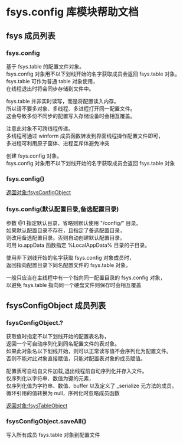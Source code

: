 # fsys.config 库模块帮助文档

<a id="fsys"></a>
## fsys 成员列表


<a id="fsys.config"></a>
### fsys.config 
 基于 fsys.table 的配置文件对象。  
fsys.config 对象用不以下划线开始的名字获取成员会返回 fsys.table 对象。  
fsys.table 可作为普通 table 对象使用，  
在线程退出时将会同步存储到文件中。  
  
fsys.table 并非实时读写，而是将配置读入内存。  
所以请不要多对象、多线程、多进程打开同一配置文件。  
这会导致多份不同步的配置写入存储设备时会相互覆盖。  
  
注意此对象不可跨线程传递。  
多线程可通过 winform 成员函数转发到界面线程操作配置文件即可，  
多进程可利用原子窗体、进程互斥体避免冲突

创建 fsys.config 对象。  
fsys.config 对象用不以下划线开始的名字获取成员会返回 fsys.table 对象

<a id="fsys.config"></a>
### fsys.config() 
 [返回对象:fsysConfigObject](#fsysConfigObject)

<a id="fsys.config"></a>
### fsys.config(默认配置目录,备选配置目录) 
 参数 @1 指定默认目录，省略则默认使用 "/config/" 目录。  
如果默认配置目录不存在，且指定了备选配置目录，  
则改用备选配置目录。否则自动创建默认配置目录。  
可用 io.appData 函数指定 %LocalAppData% 目录的子目录。  
  
使用非下划线开始的名字获取 fsys.config 对象成员时，  
返回指向配置目录下同名配置文件的 fsys.table 对象。  
  
一般只应当在主线程中有一个指向同一配置目录的 fsys.config 对象，  
以避免 fsys.table 指向同一个硬盘文件则保存时会相互覆盖

<a id="fsysConfigObject"></a>
## fsysConfigObject 成员列表


<a id="fsysConfigObject.?"></a>
### fsysConfigObject.? 
 获取值时指定不以下划线开始的配置表名称，  
返回一个可自动序列化到同名配置文件的表对象。  
如果此对象名以下划线开始，则可以正常读写值不会序列化为配置文件。  
否则不能对此对象直接赋值，只能对配置表对象的成员赋值。  
  
配置表可自动自文件加载,退出线程前自动序列化并存入文件。  
仅序列化以字符串、数值为键的元素，  
仅序列化值为字符串、数值、buffer 以及定义了 _serialize 元方法的成员。  
循环引用的值转换为 null，序列化时忽略成员函数  
  
[返回对象:fsysTableObject](https://www.aardio.com/zh-cn/doc/library-reference/fsys/table.html#fsysTableObject)

<a id="fsysConfigObject.saveAll"></a>
### fsysConfigObject.saveAll() 
 写入所有成员 fsys.table 对象到配置文件
